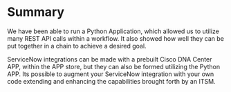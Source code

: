 # Summary

We have been able to run a Python Application, which allowed us to utilize many REST API calls within a workflow. It also showed how well they can be put together in a chain to achieve a desired goal. 

ServiceNow integrations can be made with a prebuilt Cisco DNA Center APP, within the APP store, but they can also be formed utilizing the Python APP. Its possible to augment your ServiceNow integration with your own code extending and enhancing the capabilities brought forth by an ITSM.

